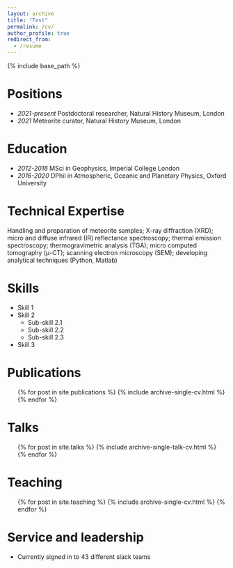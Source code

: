 ```yaml
---
layout: archive
title: "Test"
permalink: /cv/
author_profile: true
redirect_from:
  - /resume
---
```


{% include base_path %}

Positions
======
* *2021-present* Postdoctoral researcher, Natural History Museum, London
* *2021* Meteorite curator, Natural History Museum, London 

Education
======
* *2012-2016* MSci in Geophysics, Imperial College London 
* *2016-2020* DPhil in Atmospheric, Oceanic and Planetary Physics, Oxford University

Technical Expertise
======
Handling and preparation of meteorite samples; X-ray diffraction (XRD); micro and diffuse infrared (IR) reflectance spectroscopy; thermal emission spectroscopy; thermogravimetric analysis (TGA); micro computed tomography (μ-CT); scanning electron microscopy (SEM); developing analytical techniques (Python, Matlab)

Skills
======
* Skill 1
* Skill 2
  * Sub-skill 2.1
  * Sub-skill 2.2
  * Sub-skill 2.3
* Skill 3

Publications
======
  <ul>{% for post in site.publications %}
    {% include archive-single-cv.html %}
  {% endfor %}</ul>
  
Talks
======
  <ul>{% for post in site.talks %}
    {% include archive-single-talk-cv.html %}
  {% endfor %}</ul>
  
Teaching
======
  <ul>{% for post in site.teaching %}
    {% include archive-single-cv.html %}
  {% endfor %}</ul>
  
Service and leadership
======
* Currently signed in to 43 different slack teams
